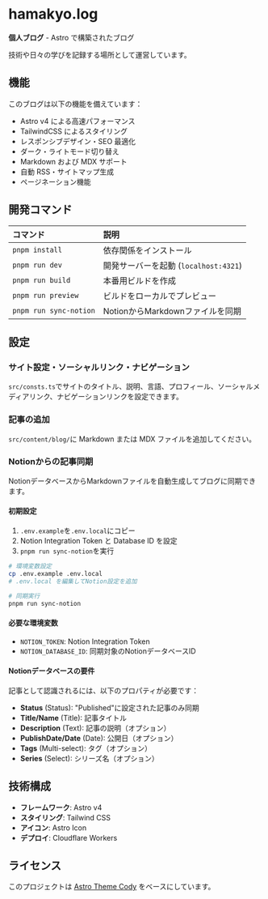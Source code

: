 # hamakyo.log

**個人ブログ** - Astro で構築されたブログ

技術や日々の学びを記録する場所として運営しています。

## 機能

このブログは以下の機能を備えています：

- Astro v4 による高速パフォーマンス
- TailwindCSS によるスタイリング
- レスポンシブデザイン・SEO 最適化
- ダーク・ライトモード切り替え
- Markdown および MDX サポート
- 自動 RSS・サイトマップ生成
- ページネーション機能

## 開発コマンド

| コマンド             | 説明                                  |
| :------------------- | :------------------------------------ |
| `pnpm install`       | 依存関係をインストール                |
| `pnpm run dev`       | 開発サーバーを起動 (`localhost:4321`) |
| `pnpm run build`     | 本番用ビルドを作成                    |
| `pnpm run preview`   | ビルドをローカルでプレビュー          |
| `pnpm run sync-notion` | NotionからMarkdownファイルを同期      |

## 設定

### サイト設定・ソーシャルリンク・ナビゲーション

`src/consts.ts`でサイトのタイトル、説明、言語、プロフィール、ソーシャルメディアリンク、ナビゲーションリンクを設定できます。

### 記事の追加

`src/content/blog/`に Markdown または MDX ファイルを追加してください。

### Notionからの記事同期

NotionデータベースからMarkdownファイルを自動生成してブログに同期できます。

#### 初期設定
1. `.env.example`を`.env.local`にコピー
2. Notion Integration Token と Database ID を設定
3. `pnpm run sync-notion`を実行

```bash
# 環境変数設定
cp .env.example .env.local
# .env.local を編集してNotion設定を追加

# 同期実行
pnpm run sync-notion
```

#### 必要な環境変数
- `NOTION_TOKEN`: Notion Integration Token
- `NOTION_DATABASE_ID`: 同期対象のNotionデータベースID

#### Notionデータベースの要件
記事として認識されるには、以下のプロパティが必要です：
- **Status** (Status): "Published"に設定された記事のみ同期
- **Title/Name** (Title): 記事タイトル
- **Description** (Text): 記事の説明（オプション）
- **PublishDate/Date** (Date): 公開日（オプション）
- **Tags** (Multi-select): タグ（オプション）
- **Series** (Select): シリーズ名（オプション）

## 技術構成

- **フレームワーク**: Astro v4
- **スタイリング**: Tailwind CSS
- **アイコン**: Astro Icon
- **デプロイ**: Cloudflare Workers

## ライセンス

このプロジェクトは [Astro Theme Cody](https://github.com/kirontoo/astro-theme-cody) をベースにしています。
